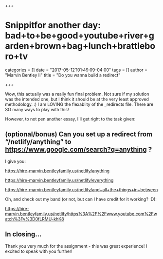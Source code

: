 +++
# Snippitfor another day: bad+to+be+good+youtube+river+garden+brown+bag+lunch+brattleboro+tv
categories = []
date = "2017-05-12T01:49:09-04:00"
tags = []
author = "Marvin Bentley II"
title = "Do you wanna build a redirect"

+++

Wow, this actually was a really fun final problem. Not sure if my solution was the intended one, but I think it should be at the very least approved methodology. :) I am LOVING the flexablity of the _redirects file. There are SO many ways to play with this!

However, to not pen another essay, I'll get right to the task given: 

## (optional/bonus) Can you set up a redirect from “/netlify/anything” to https://www.google.com/search?q=anything ?

I give you: 

https://hire-marvin.bentleyfamily.us/netlify/anything

https://hire-marvin.bentleyfamily.us/netlify/everything

https://hire-marvin.bentleyfamily.us/netlify/and+all+the+things+in+between

Oh, and check out my band (or not, but can I have credit for it working? :D):

https://hire-marvin.bentleyfamily.us/netlify/https%3A%2F%2Fwww.youtube.com%2Fwatch%3Fv%3D0fLRMU-khK8

## In closing...
Thank you very much for the assignment - this was great experience! I excited to speak with you further!
